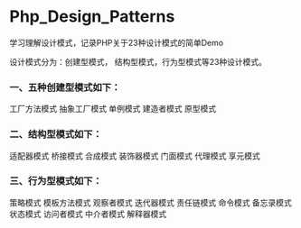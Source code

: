 # Php_Design_Patterns #
学习理解设计模式，记录PHP关于23种设计模式的简单Demo

设计模式分为：创建型模式， 结构型模式，行为型模式等23种设计模式。

### 一、五种创建型模式如下：
工厂方法模式 
抽象工厂模式 
单例模式 
建造者模式 
原型模式 

### 二、结构型模式如下：
适配器模式 
桥接模式 
合成模式 
装饰器模式 
门面模式 
代理模式 
享元模式 

### 三、行为型模式如下：
策略模式 
模板方法模式 
观察者模式 
迭代器模式 
责任链模式 
命令模式 
备忘录模式 
状态模式 
访问者模式 
中介者模式 
解释器模式 
